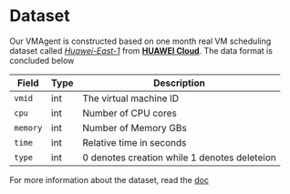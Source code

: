 # Dataset
Our VMAgent is constructed based on one month real VM scheduling dataset called [*Huawei-East-1*](https://vmagent.readthedocs.io/en/latest/simulator/dataset.html) from [**HUAWEI Cloud**](https://www.huaweicloud.com).
The data format is concluded below

| Field  | Type | Description                                  |
|--------|------|----------------------------------------------|
| `vmid`   | int  | The virtual machine ID                       |
| `cpu`    | int  | Number of CPU cores                          |
| `memory` | int  | Number of Memory GBs                         |
| `time`   | int  | Relative time in seconds                     |
| `type`   | int  | 0 denotes creation while 1 denotes deleteion |

For more information about the dataset, read the [doc](https://vmagent.readthedocs.io/en/latest/simulator/dataset.html#data-format)
